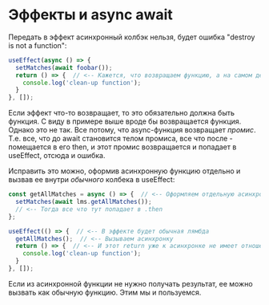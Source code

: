 # Эффекты и async await

Передать в эффект асинхронный колбэк нельзя, будет ошибка "destroy is not a function":

```javascript
useEffect(async () => {
  setMatches(await foobar());
  return () => {  // <-- Кажется, что возвращаем функцию, а на самом деле - промис.
    console.log('clean-up function'); 
  }
}, []);
```

Если эффект что-то возвращает, то это обязательно должна быть функция. С виду в примере выше вроде бы возвращается функция. Однако это не так. Все потому, что async-функция возвращает *промис*. Т.е. все, что до await становится телом промиса, все что после - помещается в его then, и этот промис возвращается и попадает в useEffect, отсюда и ошибка.

Исправить это можно, оформив асинхронную функцию отдельно и вызвав ее внутри *обычного* колбека в useEffect:

```javascript
const getAllMatches = async () => {  // <-- Оформляем отдельную асинхронную функцию
  setMatches(await lms.getAllMatches());
  // <-- Тогда все что тут попадает в .then
};

useEffect(() => {  // <-- В эффекте будет обычная лямбда
  getAllMatches();  // <-- Вызываем асинхронку
  return () => {  // <-- И этот return уже к асинхронке не имеет отношения
    console.log('clean-up function'); 
  }
}, []);
```

Если из асинхронной функции не нужно получать результат, ее можно вызвать как обычную функцию. Этим мы и пользуемся.

